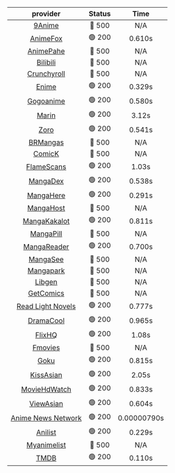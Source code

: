 | **provider** | **Status** | **Time** |
|:--------:|:------:|:----:|
| [9Anime](https://9anime.pl) | 🔴 500 | N/A |
|  [AnimeFox](https://animefox.tv)  | 🟢 200 | 0.610s |
| [AnimePahe](https://animepahe.com) | 🔴 500 | N/A |
| [Bilibili](https://bilibili.tv) | 🔴 500 | N/A |
| [Crunchyroll](https://cronchy.consumet.stream) | 🔴 500 | N/A |
|  [Enime](https://enime.moe)  | 🟢 200 | 0.329s |
|  [Gogoanime](https://gogoanimehd.io)  | 🟢 200 | 0.580s |
|  [Marin](https://marin.moe)  | 🟢 200 | 3.12s |
|  [Zoro](https://aniwatch.to)  | 🟢 200 | 0.541s |
| [BRMangas](https://www.brmangas.net) | 🔴 500 | N/A |
| [ComicK](https://comick.app) | 🔴 500 | N/A |
|  [FlameScans](https://flamescans.org/)  | 🟢 200 | 1.03s |
|  [MangaDex](https://mangadex.org)  | 🟢 200 | 0.538s |
|  [MangaHere](http://www.mangahere.cc)  | 🟢 200 | 0.291s |
| [MangaHost](https://mangahosted.com) | 🔴 500 | N/A |
|  [MangaKakalot](https://mangakakalot.com)  | 🟢 200 | 0.811s |
| [MangaPill](https://mangapill.com) | 🔴 500 | N/A |
|  [MangaReader](https://mangareader.to)  | 🟢 200 | 0.700s |
| [MangaSee](https://mangasee123.com) | 🔴 500 | N/A |
| [Mangapark](https://v2.mangapark.net) | 🔴 500 | N/A |
| [Libgen](http://libgen) | 🔴 500 | N/A |
| [GetComics](https://getcomics.info/) | 🔴 500 | N/A |
|  [Read Light Novels](https://readlightnovels.net)  | 🟢 200 | 0.777s |
|  [DramaCool](https://dramacool.hr)  | 🟢 200 | 0.965s |
|  [FlixHQ](https://flixhq.to)  | 🟢 200 | 1.08s |
| [Fmovies](https://fmovies.to) | 🔴 500 | N/A |
|  [Goku](https://goku.sx)  | 🟢 200 | 0.815s |
|  [KissAsian](https://kissasian.mx)  | 🟢 200 | 2.05s |
|  [MovieHdWatch](https://movieshd.watch)  | 🟢 200 | 0.833s |
|  [ViewAsian](https://viewasian.co)  | 🟢 200 | 0.604s |
|  [Anime News Network](https://www.animenewsnetwork.com)  | 🟢 200 | 0.00000790s |
|  [Anilist](https://anilist.co)  | 🟢 200 | 0.229s |
| [Myanimelist](https://myanimelist.net/) | 🔴 500 | N/A |
|  [TMDB](https://www.themoviedb.org)  | 🟢 200 | 0.110s |
